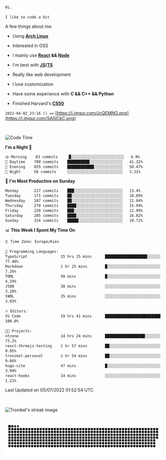 ```
Hi.

I like to code a bit
```

A few things about me:

-   Using **[Arch Linux](https://archlinux.org/)**

-   Interested in OSS

-   I mainly use **[React](https://reactjs.org/) && [Node](https://nodejs.org/en/)**

-   I'm best with **[JS](https://www.javascript.com/)/[TS](https://www.typescriptlang.org/)**

-   Really like web development

-   I love customization

-   Have some experience with **C && C++ && Python**

-   Finished Harvard's **[CS50](https://cs50.harvard.edu)**

`2022-04-02_23:16 () =>` [https://i.imgur.com/JcQEMNG.png](https://i.imgur.com/SA5ICkC.png)

<br>

<!--START_SECTION:waka-->
![Code Time](http://img.shields.io/badge/Code%20Time-0%20secs-blue)

**I'm a Night 🦉** 

```text
🌞 Morning    83 commits     █░░░░░░░░░░░░░░░░░░░░░░░░   4.9% 
🌆 Daytime    700 commits    ██████████░░░░░░░░░░░░░░░   41.32% 
🌃 Evening    855 commits    ████████████░░░░░░░░░░░░░   50.47% 
🌙 Night      56 commits     ░░░░░░░░░░░░░░░░░░░░░░░░░   3.31%

```
📅 **I'm Most Productive on Sunday** 

```text
Monday       227 commits    ███░░░░░░░░░░░░░░░░░░░░░░   13.4% 
Tuesday      171 commits    ██░░░░░░░░░░░░░░░░░░░░░░░   10.09% 
Wednesday    187 commits    ██░░░░░░░░░░░░░░░░░░░░░░░   11.04% 
Thursday     270 commits    ████░░░░░░░░░░░░░░░░░░░░░   15.94% 
Friday       220 commits    ███░░░░░░░░░░░░░░░░░░░░░░   12.99% 
Saturday     285 commits    ████░░░░░░░░░░░░░░░░░░░░░   16.82% 
Sunday       334 commits    █████░░░░░░░░░░░░░░░░░░░░   19.72%

```


📊 **This Week I Spent My Time On** 

```text
⌚︎ Time Zone: Europe/Kiev

💬 Programming Languages: 
TypeScript               15 hrs 15 mins      ███████████████████░░░░░░   77.46% 
Markdown                 1 hr 25 mins        █░░░░░░░░░░░░░░░░░░░░░░░░   7.26% 
TOML                     50 mins             █░░░░░░░░░░░░░░░░░░░░░░░░   4.29% 
JSON                     38 mins             ░░░░░░░░░░░░░░░░░░░░░░░░░   3.28% 
YAML                     35 mins             ░░░░░░░░░░░░░░░░░░░░░░░░░   3.03%

🔥 Editors: 
VS Code                  19 hrs 41 mins      █████████████████████████   100.0%

🐱‍💻 Projects: 
ntzone                   14 hrs 24 mins      ██████████████████░░░░░░░   73.2% 
react-threejs-testing    1 hr 57 mins        ██░░░░░░░░░░░░░░░░░░░░░░░   9.95% 
tronikel-personal        1 hr 54 mins        ██░░░░░░░░░░░░░░░░░░░░░░░   9.66% 
hugo-site                47 mins             █░░░░░░░░░░░░░░░░░░░░░░░░   3.99% 
react-hooks              14 mins             ░░░░░░░░░░░░░░░░░░░░░░░░░   1.21%

```


 Last Updated on 05/07/2022 01:52:54 UTC
<!--END_SECTION:waka-->

<br>

<p><img align="center" src="https://github-readme-streak-stats.herokuapp.com/?user=Tronikelis&theme=dark" alt="Tronikel's streak image" /></p>

<br>

<img title="" src="https://raw.githubusercontent.com/Tronikelis/Tronikelis/output/github-contribution-grid-snake.svg" alt="very cool snake thingey" data-align="left">
